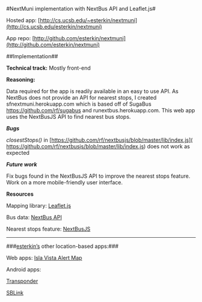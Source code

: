 #NextMuni implementation with NextBus API and Leaflet.js#



Hosted app: [http://cs.ucsb.edu/~esterkin/nextmuni](http://cs.ucsb.edu/esterkin/nextmuni)

App repo: [http://github.com/esterkin/nextmuni](http://github.com/esterkin/nextmuni)



##Implementation##


**Technical track:** Mostly front-end

**Reasoning:** 

Data required for the app is readily available in an easy to use API. As NextBus does not provide an API for nearest stops, I created sfnextmuni.herokuapp.com which is based off of SugaBus https://github.com/rf/sugabus and runextbus.herokuapp.com. This web app uses the NextBusJS API to find nearest bus stops.

***Bugs***

*closestStops()* in [https://github.com/rf/nextbusjs/blob/master/lib/index.js]( https://github.com/rf/nextbusjs/blob/master/lib/index.js) does not work as expected 

***Future work***

Fix bugs found in the NextBusJS API to improve the nearest stops feature. 
Work on a more mobile-friendly user interface. 

**Resources** 

Mapping library: [Leaflet.js](http://leaflet.js)  

Bus data: [NextBus API]( http://www.nextbus.com/xmlFeedDocs/NextBusXMLFeed.pdf) 

Nearest stops feature: [NextBusJS](https://github.com/rf/nextbusjs) 



***


###[esterkin’s](http://github.com/esterkin) other location-based apps:###



Web apps: [Isla Vista Alert Map]( http://ivalertmap.appspot.con)


Android apps:

[Transponder](https://play.google.com/store/apps/details?id=com.transponderapp)

[SBLink](https://play.google.com/store/apps/details?id=sblink.app) 





